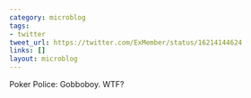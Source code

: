 ```yaml
---
category: microblog
tags:
- twitter
tweet_url: https://twitter.com/ExMember/status/16214144624
links: []
layout: microblog
---
```

Poker Police: Gobboboy. WTF?
